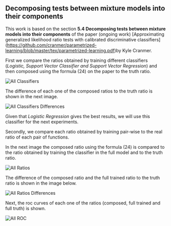 ## Decomposing tests between mixture models into their components

This work is based on the section **5.4 Decomposing tests between mixture models into their components** 
of the paper (ongoing work) [Approximating generalized likelihood ratio tests with calibrated discriminative classifiers]
(https://github.com/cranmer/parametrized-learning/blob/master/tex/parametrized-learning.pdf)by Kyle Cranmer.

First we compare the ratios obtained by training different classifiers (*Logistic, Support Vector Classifier and Support Vector 
Regression*) and then composed using the formula (24) on the paper to the truth ratio.

![All Classifiers](https://github.com/jgpavez/systematics/blob/master/plots/composite_trained_all_ratio.png)

The difference of each one of the composed ratios to the truth ratio is shown in the next image.

![All Classifiers Differences](https://github.com/jgpavez/systematics/blob/master/plots/composite_trained_all_diff.png)

Given that *Logistic Regression* gives the best results, we will use this classifier for the next experiments.

Secondly, we compare each ratio obtained by training pair-wise to the real ratio of each pair of functions.

In the next image the composed ratio using the formula (24) is compared to the ratio obtained by training the classifier 
in the full model and to the truth ratio.

![All Ratios](https://github.com/jgpavez/systematics/blob/master/plots/full_comparison_logistic_ratio.png)

The difference of the composed ratio and the full trained ratio to the truth ratio is shown in the image below.

![All Ratios Differences](https://github.com/jgpavez/systematics/blob/master/plots/full_comparison_logistic_diff.png)

Next, the roc curves of each one of the ratios (composed, full trained and full truth) is shown.

![All ROC](https://github.com/jgpavez/systematics/blob/master/plots/full_comparison_logistic_ratio.png)



